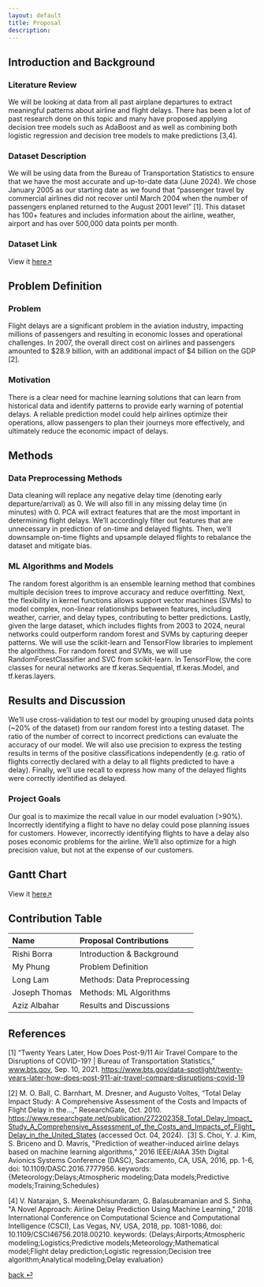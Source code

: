 ```yaml
---
layout: default
title: Proposal
description: 
---
```


## Introduction and Background

### Literature Review
We will be looking at data from all past airplane departures to extract meaningful patterns about airline and flight delays. There has been a lot of past research done on this topic and many have proposed applying decision tree models such as AdaBoost and as well as combining both logistic regression and decision tree models to make predictions [3,4].

### Dataset Description
We will be using data from the Bureau of Transportation Statistics to ensure that we have the most accurate and up-to-date data (June 2024). We chose January 2005 as our starting date as we found that “passenger travel by commercial airlines did not recover until March 2004 when the number of passengers enplaned returned to the August 2001 level” [1]. This dataset has 100+ features and includes information about the airline, weather, airport and has over 500,000 data points per month. 

### Dataset Link
View it [here↗](https://www.transtats.bts.gov/DL_SelectFields.aspx?gnoyr_VQ=FGJ&QO_fu146_anzr=b0-gvzr)

## Problem Definition
### Problem
Flight delays are a significant problem in the aviation industry, impacting millions of passengers and resulting in economic losses and operational challenges. In 2007, the overall direct cost on airlines and passengers amounted to $28.9 billion, with an additional impact of $4 billion on the GDP [2]. 

### Motivation
There is a clear need for machine learning solutions that can learn from historical data and identify patterns to provide early warning of potential delays. A reliable prediction model could help airlines optimize their operations, allow passengers to plan their journeys more effectively, and ultimately reduce the economic impact of delays.

## Methods

### Data Preprocessing Methods
Data cleaning will replace any negative delay time (denoting early departure/arrival) as 0. We will also fill in any missing delay time (in minutes) with 0. PCA will extract features that are the most important in determining flight delays. We’ll accordingly filter out features that are unnecessary in prediction of on-time and delayed flights. Then, we’ll downsample on-time flights and upsample delayed flights to rebalance the dataset and mitigate bias.

### ML Algorithms and Models
The random forest algorithm is an ensemble learning method that combines multiple decision trees to improve accuracy and reduce overfitting. Next, the flexibility in kernel functions allows support vector machines (SVMs) to model complex, non-linear relationships between features, including weather, carrier, and delay types, contributing to better predictions. Lastly, given the large dataset, which includes flights from 2003 to 2024, neural networks could outperform random forest and SVMs by capturing deeper patterns. We will use the scikit-learn and TensorFlow libraries to implement the algorithms. For random forest and SVMs, we will use RandomForestClassifier and SVC from scikit-learn. In TensorFlow, the core classes for neural networks are tf.keras.Sequential, tf.keras.Model, and tf.keras.layers.

## Results and Discussion

We’ll use cross-validation to test our model by grouping unused data points (~20% of the dataset) from our random forest into a testing dataset. The ratio of the number of correct to incorrect predictions can evaluate the accuracy of our model. We will also use precision to express the testing results in terms of the positive classifications independently (e.g. ratio of flights correctly declared with a delay to all flights predicted to have a delay).  Finally, we’ll use recall to express how many of the delayed flights were correctly identified as delayed.

### Project Goals
Our goal is to maximize the recall value in our model evaluation (>90%). Incorrectly identifying a flight to have no delay could pose planning issues for customers. However, incorrectly identifying flights to have a delay also poses economic problems for the airline. We’ll also optimize for a high precision value, but not at the expense of our customers.


## Gantt Chart
View it [here↗](https://docs.google.com/spreadsheets/d/1IldWabWzaao4a45LP-cbYl0E8GFJnbYj/edit?gid=1317918749#gid=1317918749)

## Contribution Table

| Name        | Proposal Contributions          |
|:-------------|:------------------|
| Rishi Borra           | Introduction & Background |
| My Phung | Problem Definition   |
| Long Lam           | Methods: Data Preprocessing      |
| Joseph Thomas           | Methods: ML Algorithms |
| Aziz Albahar           | Results and Discussions |

## References
[1] “Twenty Years Later, How Does Post-9/11 Air Travel Compare to the Disruptions of COVID-19? | Bureau of Transportation Statistics,” www.bts.gov, Sep. 10, 2021. https://www.bts.gov/data-spotlight/twenty-years-later-how-does-post-911-air-travel-compare-disruptions-covid-19

[2] M. O. Ball, C. Barnhart, M. Dresner, and Augusto Voltes, “Total Delay Impact Study: A Comprehensive Assessment of the Costs and Impacts of Flight Delay in the...,” ResearchGate, Oct. 2010. https://www.researchgate.net/publication/272202358_Total_Delay_Impact_Study_A_Comprehensive_Assessment_of_the_Costs_and_Impacts_of_Flight_Delay_in_the_United_States (accessed Oct. 04, 2024).
‌
[3] S. Choi, Y. J. Kim, S. Briceno and D. Mavris, "Prediction of weather-induced airline delays based on machine learning algorithms," 2016 IEEE/AIAA 35th Digital Avionics Systems Conference (DASC), Sacramento, CA, USA, 2016, pp. 1-6, doi: 10.1109/DASC.2016.7777956. keywords: {Meteorology;Delays;Atmospheric modeling;Data models;Predictive models;Training;Schedules}

[4] V. Natarajan, S. Meenakshisundaram, G. Balasubramanian and S. Sinha, "A Novel Approach: Airline Delay Prediction Using Machine Learning," 2018 International Conference on Computational Science and Computational Intelligence (CSCI), Las Vegas, NV, USA, 2018, pp. 1081-1086, doi: 10.1109/CSCI46756.2018.00210. keywords: {Delays;Airports;Atmospheric modeling;Logistics;Predictive models;Meteorology;Mathematical model;Flight delay prediction;Logistic regression;Decision tree algorithm;Analytical modeling;Delay evaluation}

[back ⏎](./)
